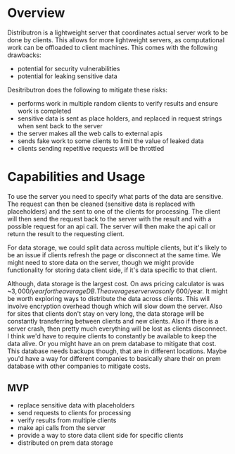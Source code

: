 # Overview

Distributron is a lightweight server that coordinates actual server work to be done by clients. This allows for more lightweight servers, as computational work can be offloaded to client machines. This comes with the following drawbacks:
- potential for security vulnerabilities
- potential for leaking sensitive data

Desitributron does the following to mitigate these risks:
- performs work in multiple random clients to verify results and ensure work is completed
- sensitive data is sent as place holders, and replaced in request strings when sent back to the server
- the server makes all the web calls to external apis
- sends fake work to some clients to limit the value of leaked data
- clients sending repetitive requests will be throttled


# Capabilities and Usage
To use the server you need to specify what parts of the data are sensitive. The request can then be cleaned (sensitive data is replaced with placeholders) and the sent to one of the clients for processing. The client will then send the request back to the server with the result and with a possible request for an api call. The server will then make the api call or return the result to the requesting client. 

For data storage, we could split data across multiple clients, but it's likely to be an issue if clients refresh the page or disconnect at the same time. We might need to store data on the server, though we might provide functionality for storing data client side, if it's data specific to that client.

Although, data storage is the largest cost. On aws pricing calculator is was ~$3,000/year for the average DB. The average server was only ~$600/year. It might be worth exploring ways to distribute the data across clients. This will involve encryption overhead though which will slow down the server. Also for sites that clients don't stay on very long, the data storage will be constantly transferring between clients and new clients. Also if there is a server crash, then pretty much everything will be lost as clients disconnect. I think we'd have to require clients to constantly be available to keep the data alive. Or you might have an on prem database to mitigate that cost. This database needs backups though, that are in different locations. Maybe you'd have a way for different companies to basically share their on prem database with other companies to mitigate costs. 


## MVP
- replace sensitive data with placeholders
- send requests to clients for processing
- verify results from multiple clients
- make api calls from the server
- provide a way to store data client side for specific clients
- distributed on prem data storage



